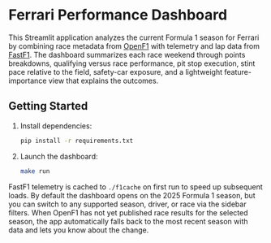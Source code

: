 # Ferrari Performance Dashboard

This Streamlit application analyzes the current Formula 1 season for Ferrari by combining race metadata from [OpenF1](https://api.openf1.org) with telemetry and lap data from [FastF1](https://theoehrly.github.io/Fast-F1/). The dashboard summarizes each race weekend through points breakdowns, qualifying versus race performance, pit stop execution, stint pace relative to the field, safety-car exposure, and a lightweight feature-importance view that explains the outcomes.

## Getting Started

1. Install dependencies:

   ```bash
   pip install -r requirements.txt
   ```

2. Launch the dashboard:

   ```bash
   make run
   ```

FastF1 telemetry is cached to `./f1cache` on first run to speed up subsequent loads. By default the dashboard opens on the 2025 Formula 1 season, but you can switch to any supported season, driver, or race via the sidebar filters. When OpenF1 has not yet published race results for the selected season, the app automatically falls back to the most recent season with data and lets you know about the change.
